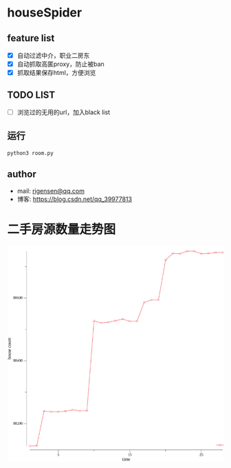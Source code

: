 # houseSpider
## feature list
- [x] 自动过滤中介，职业二房东
- [x] 自动抓取高匿proxy，防止被ban
- [x] 抓取结果保存html，方便浏览

## TODO LIST
- [ ] 浏览过的无用的url，加入black list

## 运行
```
python3 room.py
```

## author
- mail: rigensen@qq.com
- 博客: https://blog.csdn.net/qq_39977813


# 二手房源数量走势图
![图](./beike/二手房源数量走势图.png)

